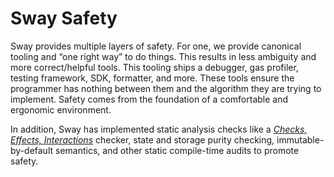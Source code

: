 # Sway Safety

Sway provides multiple layers of safety. For one, we provide canonical tooling and “one right way” to do things. This results in less ambiguity and more correct/helpful tools. This tooling ships a debugger, gas profiler, testing framework, SDK, formatter, and more. These tools ensure the programmer has nothing between them and the algorithm they are trying to implement. Safety comes from the foundation of a comfortable and ergonomic environment.

In addition, Sway has implemented static analysis checks like a [_Checks, Effects, Interactions_](https://docs.soliditylang.org/en/v0.5.11/security-considerations.html#use-the-checks-effects-interactions-pattern) checker, state and storage purity checking, immutable-by-default semantics, and other static compile-time audits to promote safety.
